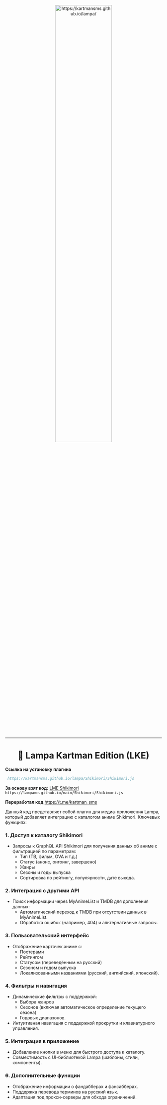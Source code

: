 <div align="center">
  <img src="images/k.svg" width="60%" alt="https://kartmansms.github.io/lampa/" />
</div>
<hr>



<div align="center">
<h1>🚀 Lampa Kartman Edition (LKE)
</h1>
</div>

**Ссылка  на установку плагина**
```bibtex
 https://kartmansms.github.io/lampa/Shikimori/Shikimori.js
```



**За основу взят код:**  [LME Shikimori](https://lampame.github.io/main/Shikimori/Shikimori.js) `https://lampame.github.io/main/Shikimori/Shikimori.js`

**Переработал код** https://t.me/kartman_sms



Данный код представляет собой плагин для медиа-приложения Lampа, который добавляет интеграцию с каталогом аниме Shikimori. Ключевых функциях:

### 1. **Доступ к каталогу Shikimori**
- Запросы к GraphQL API Shikimori для получения данных об аниме с фильтрацией по параметрам: 
  - Тип (ТВ, фильм, OVA и т.д.)
  - Статус (анонс, онгоинг, завершено)
  - Жанры
  - Сезоны и годы выпуска
  - Сортировка по рейтингу, популярности, дате выхода.

### 2. **Интеграция с другими API**
- Поиск информации через MyAnimeList и TMDB для дополнения данных:
  - Автоматический переход к TMDB при отсутствии данных в MyAnimeList.
  - Обработка ошибок (например, 404) и альтернативные запросы.

### 3. **Пользовательский интерфейс**
- Отображение карточек аниме с:
  - Постерами
  - Рейтингом
  - Статусом (переведённым на русский)
  - Сезоном и годом выпуска
  - Локализованными названиями (русский, английский, японский).

### 4. **Фильтры и навигация**
- Динамические фильтры с поддержкой:
  - Выбора жанров
  - Сезонов (включая автоматическое определение текущего сезона)
  - Годовых диапазонов.
- Интуитивная навигация с поддержкой прокрутки и клавиатурного управления.

### 5. **Интеграция в приложение**
- Добавление кнопки в меню для быстрого доступа к каталогу.
- Совместимость с UI-библиотекой Lampa (шаблоны, стили, компоненты).

### 6. **Дополнительные функции**
- Отображение информации о фандабберах и фансабберах.
- Поддержка перевода терминов на русский язык.
- Адаптация под прокси-серверы для обхода ограничений.
